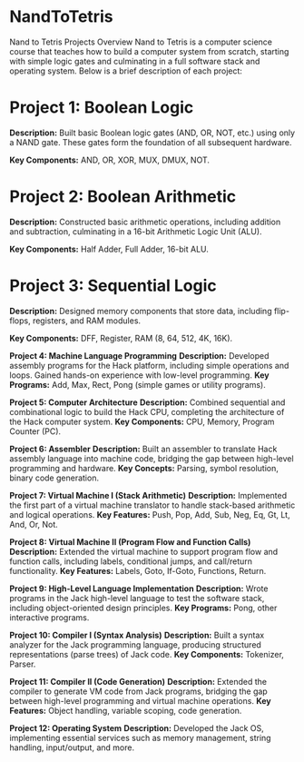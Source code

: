 # NandToTetris
Nand to Tetris Projects Overview
Nand to Tetris is a computer science course that teaches how to build a computer system from scratch, 
starting with simple logic gates and culminating in a full software stack and operating system. 
Below is a brief description of each project:

# Project 1: Boolean Logic

**Description:** Built basic Boolean logic gates (AND, OR, NOT, etc.) using only a NAND gate. These gates form the foundation of all subsequent hardware.

**Key Components:** AND, OR, XOR, MUX, DMUX, NOT.

# Project 2: Boolean Arithmetic

**Description:** Constructed basic arithmetic operations, including addition and subtraction, culminating in a 16-bit Arithmetic Logic Unit (ALU).

**Key Components:** Half Adder, Full Adder, 16-bit ALU.

# Project 3: Sequential Logic

**Description:** Designed memory components that store data, including flip-flops, registers, and RAM modules.

**Key Components:** DFF, Register, RAM (8, 64, 512, 4K, 16K).

**Project 4: Machine Language Programming**
**Description:** Developed assembly programs for the Hack platform, including simple operations and loops. Gained hands-on experience with low-level programming.
**Key Programs:** Add, Max, Rect, Pong (simple games or utility programs).

**Project 5: Computer Architecture**
**Description:** Combined sequential and combinational logic to build the Hack CPU, completing the architecture of the Hack computer system.
**Key Components:** CPU, Memory, Program Counter (PC).

**Project 6: Assembler**
**Description:** Built an assembler to translate Hack assembly language into machine code, bridging the gap between high-level programming and hardware.
**Key Concepts:** Parsing, symbol resolution, binary code generation.

**Project 7: Virtual Machine I (Stack Arithmetic)**
**Description:** Implemented the first part of a virtual machine translator to handle stack-based arithmetic and logical operations.
**Key Features:** Push, Pop, Add, Sub, Neg, Eq, Gt, Lt, And, Or, Not.

**Project 8: Virtual Machine II (Program Flow and Function Calls)**
**Description:** Extended the virtual machine to support program flow and function calls, including labels, conditional jumps, and call/return functionality.
**Key Features:** Labels, Goto, If-Goto, Functions, Return.

**Project 9: High-Level Language Implementation**
**Description:** Wrote programs in the Jack high-level language to test the software stack, including object-oriented design principles.
**Key Programs:** Pong, other interactive programs.

**Project 10: Compiler I (Syntax Analysis)**
**Description:** Built a syntax analyzer for the Jack programming language, producing structured representations (parse trees) of Jack code.
**Key Components:** Tokenizer, Parser.

**Project 11: Compiler II (Code Generation)**
**Description:** Extended the compiler to generate VM code from Jack programs, bridging the gap between high-level programming and virtual machine operations.
**Key Features:** Object handling, variable scoping, code generation.

**Project 12: Operating System**
**Description:** Developed the Jack OS, implementing essential services such as memory management, string handling, input/output, and more.

